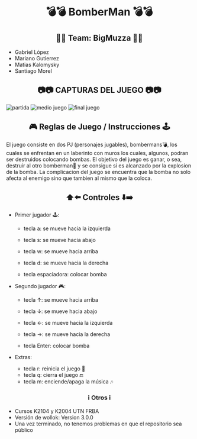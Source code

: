 

<h1 align="center"> 💣💣 BomberMan 💣💣 </h1>

<h2 align="center"> 👨‍🎓 Team: BigMuzza 🍕🍕 </h2>

- Gabriel López
- Mariano Gutierrez
- Matias Kalomysky
- Santiago Morel

<h2 align="center"> 📷📷 CAPTURAS DEL JUEGO 📷📷 </h2>

![partida](https://user-images.githubusercontent.com/71357842/198094940-1980cc1b-f521-4675-ba8e-5b6f68a54192.gif)
![medio juego](https://user-images.githubusercontent.com/71357842/198099392-7cd7ac2e-3fd0-4f08-a61c-8bea2d8374f1.gif)
![final juego](https://user-images.githubusercontent.com/71357842/198099378-fcf38d21-4d15-4f18-b428-1d4fc24c65f9.gif)

<h2 align="center"> 🎮 Reglas de Juego / Instrucciones 🕹️ </h2>

El juego consiste en dos PJ (personajes jugables), bombermans💣, los cuales se enfrentan en un laberinto con muros los cuales, algunos, podran ser destruidos colocando bombas. El objetivo del juego es ganar, o sea, destruir al otro bomberman🤖 y se consigue si es alcanzado por la explosion de la bomba. La complicacion del juego se encuentra que la bomba no solo afecta al enemigo sino que tambien al mismo que la coloca.

<h2 align="center"> ⬆️⬅️ Controles ⬇️➡️ </h2>

- Primer jugador 🕹️:
	- tecla a: se mueve hacia la izquierda
	- tecla s: se mueve hacia abajo
	- tecla w: se mueve hacia arriba
	- tecla d: se mueve hacia la derecha
	
	- tecla espaciadora: colocar bomba
	
- Segundo jugador 🎮:
	- tecla ↑: se mueve hacia arriba
	- tecla ↓: se mueve hacia abajo
	- tecla ←: se mueve hacia la izquierda
	- tecla →: se mueve hacia la derecha
	
	- tecla Enter: colocar bomba

- Extras:
	- tecla r: reinicia el juego 🔄
	- tecla q: cierra el juego 🔚
	- tecla m: enciende/apaga la música 🎶

<h3 align="center"> ℹ️ Otros ℹ️ </h3>

- Cursos K2104 y K2004 UTN FRBA
- Versión de wollok: Version 3.0.0
- Una vez terminado, no tenemos problemas en que el repositorio sea público
